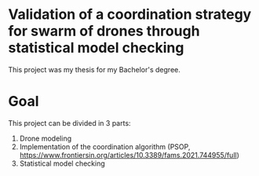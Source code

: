 
# Validation of a coordination strategy for swarm of drones through statistical model checking

This project was my thesis for my Bachelor's degree. 

# Goal

This project can be divided in 3 parts:


1. Drone modeling
2. Implementation of the coordination algorithm (PSOP, https://www.frontiersin.org/articles/10.3389/fams.2021.744955/full)
3. Statistical model checking



